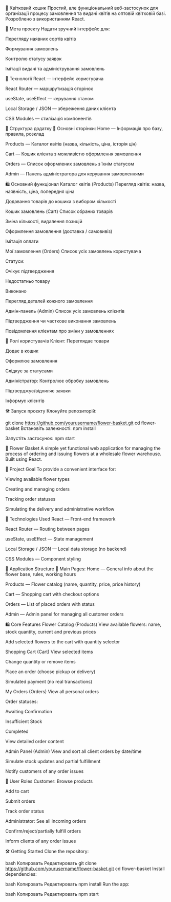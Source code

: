 🌸 Квітковий кошик
Простий, але функціональний веб-застосунок для організації процесу замовлення та видачі квітів на оптовій квітковій базі. Розроблено з використанням React.

🎯 Мета проєкту
Надати зручний інтерфейс для:

Перегляду наявних сортів квітів

Формування замовлень

Контролю статусу заявок

Імітації видачі та адміністрування замовлень

🚀 Технології
React — інтерфейс користувача

React Router — маршрутизація сторінок

useState, useEffect — керування станом

Local Storage / JSON — збереження даних клієнта

CSS Modules — стилізація компонентів

📂 Структура додатку
📌 Основні сторінки:
Home — Інформація про базу, правила, розклад

Products — Каталог квітів (назва, кількість, ціна, історія цін)

Cart — Кошик клієнта з можливістю оформлення замовлення

Orders — Список оформлених замовлень з їхнім статусом

Admin — Панель адміністратора для керування замовленнями

🛍️ Основний функціонал
Каталог квітів (Products)
Перегляд квітів: назва, наявність, ціна, попередня ціна

Додавання товарів до кошика з вибором кількості

Кошик замовлень (Cart)
Список обраних товарів

Зміна кількості, видалення позицій

Оформлення замовлення (доставка / самовивіз)

Імітація оплати

Мої замовлення (Orders)
Список усіх замовлень користувача

Статуси:

Очікує підтвердження

Недостатньо товару

Виконано

Перегляд деталей кожного замовлення

Адмін-панель (Admin)
Список усіх замовлень клієнтів

Підтвердження чи часткове виконання замовлень

Повідомлення клієнтам про зміни у замовленнях

👤 Ролі користувачів
Клієнт:
Переглядає товари

Додає в кошик

Оформлює замовлення

Слідкує за статусами

Адміністратор:
Контролює обробку замовлень

Підтверджує/відхиляє заявки

Інформує клієнтів

🛠️ Запуск проєкту
Клонуйте репозиторій:

git clone https://github.com/yourusername/flower-basket.git
cd flower-basket
Встановіть залежності:
npm install

Запустіть застосунок:
npm start

<!--  -->

🌸 Flower Basket
A simple yet functional web application for managing the process of ordering and issuing flowers at a wholesale flower warehouse. Built using React.

🎯 Project Goal
To provide a convenient interface for:

Viewing available flower types

Creating and managing orders

Tracking order statuses

Simulating the delivery and administrative workflow

🚀 Technologies Used
React — Front-end framework

React Router — Routing between pages

useState, useEffect — State management

Local Storage / JSON — Local data storage (no backend)

CSS Modules — Component styling

📂 Application Structure
📌 Main Pages:
Home — General info about the flower base, rules, working hours

Products — Flower catalog (name, quantity, price, price history)

Cart — Shopping cart with checkout options

Orders — List of placed orders with status

Admin — Admin panel for managing all customer orders

🛍️ Core Features
Flower Catalog (Products)
View available flowers: name, stock quantity, current and previous prices

Add selected flowers to the cart with quantity selector

Shopping Cart (Cart)
View selected items

Change quantity or remove items

Place an order (choose pickup or delivery)

Simulated payment (no real transactions)

My Orders (Orders)
View all personal orders

Order statuses:

Awaiting Confirmation

Insufficient Stock

Completed

View detailed order content

Admin Panel (Admin)
View and sort all client orders by date/time

Simulate stock updates and partial fulfillment

Notify customers of any order issues

👤 User Roles
Customer:
Browse products

Add to cart

Submit orders

Track order status

Administrator:
See all incoming orders

Confirm/reject/partially fulfill orders

Inform clients of any order issues

🛠️ Getting Started
Clone the repository:

bash
Копировать
Редактировать
git clone https://github.com/yourusername/flower-basket.git
cd flower-basket
Install dependencies:

bash
Копировать
Редактировать
npm install
Run the app:

bash
Копировать
Редактировать
npm start
